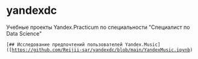 # yandexdc
Учебные проекты Yandex.Practicum по специальности "Специалист по Data Science"

<code>[## Исследование предпочтений пользователей Yandex.Music] ([https://github.com/Reijii-sar/yandexdc/blob/main/YandexMusic.ipynb)</code>
